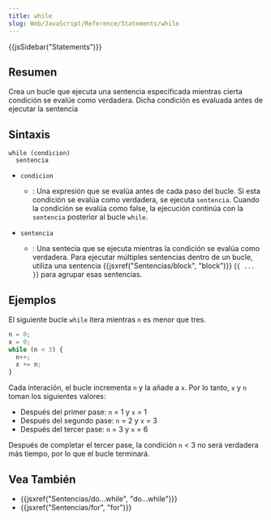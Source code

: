 ```yaml
---
title: while
slug: Web/JavaScript/Reference/Statements/while
---
```


{{jsSidebar("Statements")}}

## Resumen

Crea un bucle que ejecuta una sentencia especificada mientras cierta condición se evalúe como verdadera. Dicha condición es evaluada antes de ejecutar la sentencia

## Sintaxis

```
while (condicion)
  sentencia
```

- `condicion`

  - : Una expresión que se evalúa antes de cada paso del bucle. Si esta condición se evalúa como verdadera, se ejecuta `sentencia`. Cuando la condición se evalúa como false, la ejecución continúa con la `sentencia` posterior al bucle `while`.

- `sentencia`
  - : Una sentecia que se ejecuta mientras la condición se evalúa como verdadera. Para ejecutar múltiples sentencias dentro de un bucle, utiliza una sentencia {{jsxref("Sentencias/block", "block")}} (`{ ... }`) para agrupar esas sentencias.

## Ejemplos

El siguiente bucle `while` itera mientras `n` es menor que tres.

```js
n = 0;
x = 0;
while (n < 3) {
  n++;
  x += n;
}
```

Cada interación, el bucle incrementa `n` y la añade a `x`. Por lo tanto, `x` y `n` toman los siguientes valores:

- Después del primer pase: `n` = 1 y `x` = 1
- Después del segundo pase: `n` = 2 y `x` = 3
- Después del tercer pase: `n` = 3 y `x` = 6

Después de completar el tercer pase, la condición `n` < 3 no será verdadera más tiempo, por lo que el bucle terminará.

## Vea También

- {{jsxref("Sentencias/do...while", "do...while")}}
- {{jsxref("Sentencias/for", "for")}}
